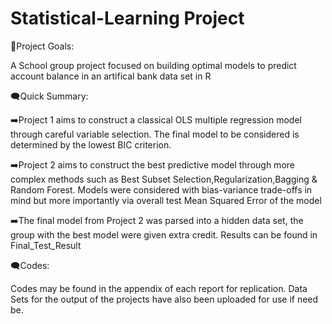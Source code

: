 # Statistical-Learning Project
🥇Project Goals:

A School group project focused on building optimal models to predict account balance in an artifical bank data set in R

🗨️Quick Summary:

➡️Project 1 aims to construct a classical OLS multiple regression model through careful variable selection.
The final model to be considered is determined by the lowest BIC criterion.


➡️Project 2 aims to construct the best predictive model through more complex methods such as Best Subset Selection,Regularization,Bagging & Random Forest.
Models were considered with bias-variance trade-offs in mind but more importantly via overall test Mean Squared Error of the model


➡️The final model from Project 2 was parsed into a hidden data set, the group with the best model were given extra credit. Results can be found in Final_Test_Result
  
🗨️Codes: 	

Codes may be found in the appendix of each report for replication.
Data Sets for the output of the projects have also been uploaded for use if need be.

